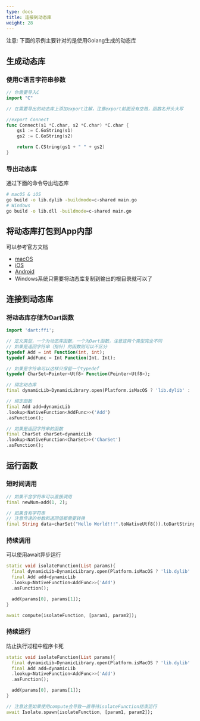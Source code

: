 ```yaml
---
type: docs
title: 连接到动态库
weight: 28
---
```


注意: 下面的示例主要针对的是使用Golang生成的动态库

## 生成动态库

### 使用C语言字符串参数

```go
// 你需要导入C
import "C"

// 在需要导出的动态库上添加export注解，注意export前面没有空格，函数名开头大写

//export Connect
func Connect(s1 *C.char, s2 *C.char) *C.char {
	gs1 := C.GoString(s1)
	gs2 := C.GoString(s2)

	return C.CString(gs1 + " " + gs2)
}
```

### 导出动态库

通过下面的命令导出动态库
```bash
# macOS & iOS
go build -o lib.dylib -buildmode=c-shared main.go
# Windows
go build -o lib.dll -buildmode=c-shared main.go
```

## 将动态库打包到App内部

可以参考官方文档
- [macOS](https://docs.flutter.cn/platform-integration/macos/c-interop/)
- [iOS](https://docs.flutter.cn/platform-integration/ios/c-interop/)
- [Android](https://docs.flutter.cn/platform-integration/android/c-interop/)
- Windows系统只需要将动态库复制到输出的根目录就可以了

## 连接到动态库

### 将动态库存储为Dart函数

```dart
import 'dart:ffi';

// 定义类型，一个为动态库函数，一个为Dart函数，注意这两个类型完全不同
// 如果是返回字符串（指针）的函数则可以不区分
typedef Add = int Function(int, int);
typedef AddFunc = Int Function(Int, Int);

// 如果是字符串可以这样只保留一个typedef
typedef CharSet=Pointer<Utf8> Function(Pointer<Utf8>);

// 绑定动态库
final dynamicLib=DynamicLibrary.open(Platform.isMacOS ? 'lib.dylib' : 'lib.dll');

// 绑定函数
final Add add=dynamicLib
.lookup<NativeFunction<AddFunc>>('Add')
.asFunction();

// 如果是返回字符串的函数
final CharSet charSet=dynamicLib
.lookup<NativeFunction<CharSet>>('CharSet')
.asFunction();

```

## 运行函数

### 短时间调用

```dart
// 如果不含字符串可以直接调用
final newNum=add(1, 2);

// 如果含有字符串
// 注意传递的参数和返回值都需要转换
final String data=charSet("Hello World!!!".toNativeUtf8()).toDartString();
```

### 持续调用

可以使用await异步运行
```dart
static void isolateFunction(List params){
  final dynamicLib=DynamicLibrary.open(Platform.isMacOS ? 'lib.dylib' : 'lib.dll');
  final Add add=dynamicLib
  .lookup<NativeFunction<AddFunc>>('Add')
  .asFunction();

  add(params[0], params[1]);
}

await compute(isolateFunction, [param1, param2]);

```

### 持续运行

防止执行过程中程序卡死

```dart
static void isolateFunction(List params){
  final dynamicLib=DynamicLibrary.open(Platform.isMacOS ? 'lib.dylib' : 'lib.dll');
  final Add add=dynamicLib
  .lookup<NativeFunction<AddFunc>>('Add')
  .asFunction();

  add(params[0], params[1]);
}

// 注意这里如果使用compute会导致一直等待isolateFunction结束运行
await Isolate.spawn(isolateFunction, [param1, param2]);

```
